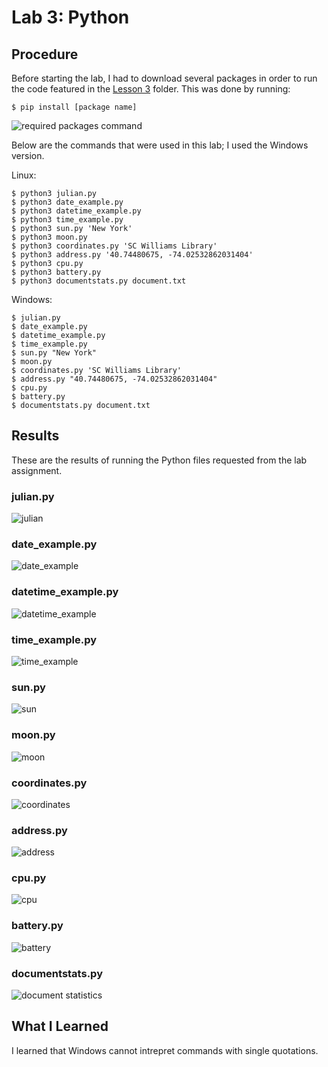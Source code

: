 # Lab 3: Python

## Procedure

Before starting the lab, I had to download several packages in order to run the code featured in the [Lesson 3](https://github.com/kevinwlu/iot/tree/master/lesson3) folder. This was done by running:

```$ pip install [package name]```

![required packages command](../lab3/assets/req_packages.PNG)

Below are the commands that were used in this lab; I used the Windows version.

Linux:

```
$ python3 julian.py
$ python3 date_example.py
$ python3 datetime_example.py
$ python3 time_example.py
$ python3 sun.py 'New York'
$ python3 moon.py
$ python3 coordinates.py 'SC Williams Library'
$ python3 address.py '40.74480675, -74.02532862031404'
$ python3 cpu.py
$ python3 battery.py
$ python3 documentstats.py document.txt
```

Windows:

```
$ julian.py
$ date_example.py
$ datetime_example.py
$ time_example.py
$ sun.py "New York"
$ moon.py
$ coordinates.py 'SC Williams Library'
$ address.py "40.74480675, -74.02532862031404"
$ cpu.py
$ battery.py
$ documentstats.py document.txt
```

## Results

These are the results of running the Python files requested from the lab assignment. 

### julian.py
![julian](../lab3/assets/julian_py.PNG)

### date_example.py
![date_example](../lab3/assets/dateExample_py.PNG)

### datetime_example.py
![datetime_example](../lab3/assets/dateTimeEx_py.PNG)

### time_example.py
![time_example](../lab3/assets/time_example.PNG)

### sun.py
![sun](../lab3/assets/sun_py.PNG)

### moon.py
![moon](../lab3/assets/moon_py.PNG)

### coordinates.py
![coordinates](../lab3/assets/coordinates_py.PNG)

### address.py
![address](../lab3/assets/address_py.PNG)

### cpu.py
![cpu](../lab3/assets/cpu_py.PNG)

### battery.py
![battery](../lab3/assets/battery_py.PNG)

### documentstats.py
![document statistics](../lab3/assets/docstats.PNG)


## What I Learned

I learned that Windows cannot intrepret commands with single quotations.













